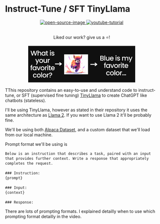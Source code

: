 # Instruct-Tune / SFT TinyLlama

<div align="center">
    <a href="">
        <img alt="open-source-image"
		src="https://img.shields.io/badge/%E2%9D%A4%EF%B8%8F_Open_Source-%2350C878?style=for-the-badge"/>
    </a>
    <a href="https://youtu.be/6XeTk8cZUsM">
        <img alt="youtube-tutorial"
        src="https://img.shields.io/badge/YouTube_Tutorial-grey?style=for-the-badge&logo=YouTube&logoColor=%23FF0000"/>
    </a>
</div>
<br/>
<div align="center">
    <p>Liked our work? give us a ⭐!</p>
</div>

<p align="center">
  <img src="./assets/sample.png" height="70%" width="70%"/>
</p>

TThis repository contains an easy-to-use and understand code to instruct-tune, or SFT (supervised fine tuning) [TinyLlama](https://github.com/jzhang38/TinyLlama) to create ChatGPT like chatbots (stateless).

I'll be using TinyLlama, however as stated in their repository it uses the same architecture as [Llama 2](https://arxiv.org/abs/2307.09288). If you want to use Llama 2 it'll be probably fine.

We'll be using both [Alpaca Dataset](https://crfm.stanford.edu/2023/03/13/alpaca.html), and a custom dataset that we'll load from our local machine.

Prompt format we'll be using is
```
Below is an instruction that describes a task, paired with an input that provides further context. Write a response that appropriately completes the request.

### Instruction:
{prompt}

### Input:
{context}

### Response:
```

There are lots of prompting formats. I explained detailly when to use which prompting format detailly in the video.